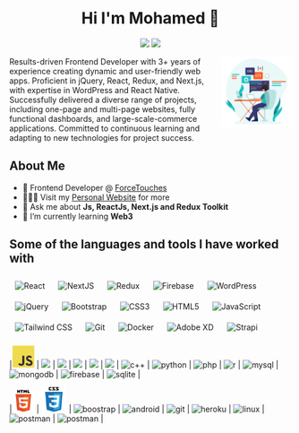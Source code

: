 <h1 align="center">Hi I'm Mohamed 👋</h1>
<p align="center">
  <a href="https://www.linkedin.com/in/mohamed-mahsob/"><img src="https://img.shields.io/badge/linkedin-%230177B5?style=flat&logo=linkedin&logoColor=white"/></a>
  <a href="https://mohamed-mahsob.vercel.app"><img src="https://img.shields.io/badge/My-Portfolio-%23b9e3e2"/></a>
</p>

  <img src="https://github.com/Mohmmed-Mahsoub/Mohmmed-Mahsoub/blob/main/profile-image.jpg" align="right" width="25%"/>

 Results-driven Frontend Developer with 3+ years of experience creating dynamic and user-friendly web apps. Proficient in jQuery, React, Redux, and Next.js, with expertise in WordPress and React Native. Successfully delivered a diverse range of projects, including one-page and multi-page websites, fully functional dashboards, and large-scale-commerce applications. Committed to continuous learning and adapting to new technologies for project success.

## About Me
- 💼 Frontend Developer @ [ForceTouches](https://www.forcetouches.com)
- 👨🏽‍💻 Visit my [Personal Website](https://mohamed-mahsob.vercel.app) for more
- 💬 Ask me about **Js, ReactJs, Next.js and Redux Toolkit**
- 🌱 I’m currently learning **Web3**

## Some of the languages and tools I have worked with
<div>  
  <img style="margin: 10px" src="https://profilinator.rishav.dev/skills-assets/react-original-wordmark.svg" alt="React" height="50" />
  <img style="margin: 10px" src="https://profilinator.rishav.dev/skills-assets/nextjs.png" alt="NextJS" height="50" />
  <img style="margin: 10px" src="https://profilinator.rishav.dev/skills-assets/redux-original.svg" alt="Redux" height="50" />
  <img style="margin: 10px" src="https://profilinator.rishav.dev/skills-assets/firebase.png" alt="Firebase" height="50" />  
  <img style="margin: 10px" src="https://profilinator.rishav.dev/skills-assets/wordpress.png" alt="WordPress" height="50" />  
  <img style="margin: 10px" src="https://profilinator.rishav.dev/skills-assets/jquery.png" alt="jQuery" height="50" /> 
  <img style="margin: 10px" src="https://profilinator.rishav.dev/skills-assets/bootstrap-plain.svg" alt="Bootstrap" height="50" /> 
  <img style="margin: 10px" src="https://profilinator.rishav.dev/skills-assets/css3-original-wordmark.svg" alt="CSS3" height="50" />
  <img style="margin: 10px" src="https://profilinator.rishav.dev/skills-assets/html5-original-wordmark.svg" alt="HTML5" height="50" />
  <img style="margin: 10px" src="https://profilinator.rishav.dev/skills-assets/javascript-original.svg" alt="JavaScript" height="50" /> 
  <img style="margin: 10px" src="https://profilinator.rishav.dev/skills-assets/tailwindcss.svg" alt="Tailwind CSS" height="50" /> 
  <img style="margin: 10px" src="https://profilinator.rishav.dev/skills-assets/git-scm-icon.svg" alt="Git" height="50" /> 
  <img style="margin: 10px" src="https://profilinator.rishav.dev/skills-assets/docker-original-wordmark.svg" alt="Docker" height="50" />  
  <img style="margin: 10px" src="https://profilinator.rishav.dev/skills-assets/adobexd.png" alt="Adobe XD" height="50" /> 
  <img style="margin: 10px" src="https://profilinator.rishav.dev/skills-assets/strapi.svg" alt="Strapi" height="50" />  
</div>

|<img src="https://raw.githubusercontent.com/devicons/devicon/master/icons/javascript/javascript-original.svg" width=40> | <img src="https://seeklogo.com/images/T/typescript-logo-B29A3F462D-seeklogo.com.png" width=40> | <img src="https://seeklogo.com/images/R/react-logo-7B3CE81517-seeklogo.com.png" width="40"> | <img src="https://seeklogo.com/images/V/vuejs-logo-17D586B587-seeklogo.com.png" width="40"> | <img src="https://seeklogo.com/images/N/nuxt-logo-5EF50E1ABD-seeklogo.com.png" width="40"> | <img src="https://seeklogo.com/images/R/redux-logo-9CA6836C12-seeklogo.com.png" width="40"> | <img src="https://seeklogo.com/images/N/next-js-logo-7929BCD36F-seeklogo.com.png" alt="c++" width="40"> | <img src="https://seeklogo.com/images/M/material-ui-logo-5BDCB9BA8F-seeklogo.com.png" alt="python" width="40">  | <img src="https://seeklogo.com/images/A/ant-design-logo-EAB6B3D5D9-seeklogo.com.png" alt="php" width="40">  | <img src="https://seeklogo.com/images/V/vuetify-logo-3BCF73C928-seeklogo.com.png" alt="r" width="40"> | <img src="https://seeklogo.com/images/W/webpack-logo-9E66EE203A-seeklogo.com.png" alt="mysql" width="40"> | <img src="https://seeklogo.com/images/V/vite-logo-BFD4283991-seeklogo.com.png" alt="mongodb" width="40"> | <img src="https://seeklogo.com/images/G/gulp-logo-415632861B-seeklogo.com.png" alt="firebase" width="30"> | <img src="https://seeklogo.com/images/B/bootstrap-5-logo-85A1F11F4F-seeklogo.com.png" alt="sqlite" width="40"> | 

|<img src="https://raw.githubusercontent.com/devicons/devicon/master/icons/html5/html5-original-wordmark.svg" alt="html5" width="40"> | <img src="https://raw.githubusercontent.com/devicons/devicon/master/icons/css3/css3-original-wordmark.svg" alt="css3" width="45" height="45"/> | <img src="https://seeklogo.com/images/S/sass-logo-E41E7734A8-seeklogo.com.png" alt="boostrap" width="40"> | <img src="https://seeklogo.com/images/T/tailwind-css-logo-5AD4175897-seeklogo.com.png" alt="android" width="40"> | <img src="https://www.vectorlogo.zone/logos/git-scm/git-scm-icon.svg" alt="git" width="40"> | <img src="https://seeklogo.com/images/G/github-logo-7880D80B8D-seeklogo.com.png" alt="heroku" width="40"> | <img src="https://seeklogo.com/images/R/react-native-logo-221C671C70-seeklogo.com.png" alt="linux" width="40"> | <img src="https://www.vectorlogo.zone/logos/getpostman/getpostman-icon.svg" alt="postman" width="40"> | <img src="https://seeklogo.com/images/L/Linux_Tux-logo-DA252F3C21-seeklogo.com.png" alt="postman" width="40"> |

